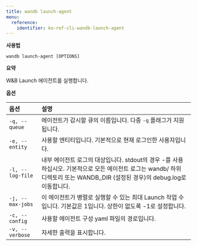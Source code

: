 ```yaml
---
title: wandb launch-agent
menu:
  reference:
    identifier: ko-ref-cli-wandb-launch-agent
---
```


**사용법**

`wandb launch-agent [OPTIONS]`

**요약**

W&B Launch 에이전트를 실행합니다.

**옵션**

| **옵션** | **설명** |
| :--- | :--- |
| `-q, --queue` | 에이전트가 감시할 큐의 이름입니다. 다중 `-q` 플래그가 지원됩니다. |
| `-e, --entity` | 사용할 엔티티입니다. 기본적으로 현재 로그인한 사용자입니다. |
| `-l, --log-file` | 내부 에이전트 로그의 대상입니다. stdout의 경우 -를 사용하십시오. 기본적으로 모든 에이전트 로그는 wandb/ 하위 디렉토리 또는 WANDB_DIR (설정된 경우)의 debug.log로 이동합니다. |
| `-j, --max-jobs` | 이 에이전트가 병렬로 실행할 수 있는 최대 Launch 작업 수입니다. 기본값은 1입니다. 상한이 없도록 -1로 설정합니다. |
| `-c, --config` | 사용할 에이전트 구성 yaml 파일의 경로입니다. |
| `-v, --verbose` | 자세한 출력을 표시합니다. |
